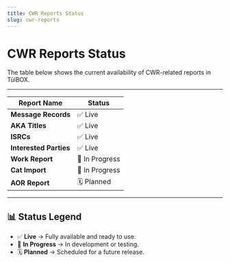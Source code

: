 ```yaml
---
title: CWR Reports Status
slug: cwr-reports
---
```


# CWR Reports Status

The table below shows the current availability of CWR-related reports in TūlBOX.

---

| Report Name | Status |
|-------------|--------|
| **Message Records** | ✅ Live |
| **AKA Titles** | ✅ Live |
| **ISRCs** | ✅ Live |
| **Interested Parties** | ✅ Live |
| **Work Report** | 🔄 In Progress |
| **Cat Import** | 🔄 In Progress |
| **AOR Report** | 🗓️ Planned |

---

## 📊 Status Legend

- ✅ **Live** → Fully available and ready to use.  
- 🔄 **In Progress** → In development or testing.  
- 🗓️ **Planned** → Scheduled for a future release.
